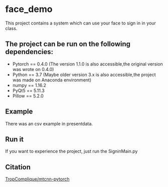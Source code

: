 # face_demo
This project contains a system which can use your face to sign in in your class.

## The project can be run on the following dependencies:
* Pytorch == 0.4.0 (The version 1.1.0 is also accessible,the original version was wrote on 0.4.0)
* Python == 3.7 (Maybe older version 3.x is also accessible,the project was made on Anaconda environment)
* numpy == 1.16.2
* PyQt5 == 5.11.3
* Pillow == 5.2.0

## Example
There was an csv example in presentdata.

## Run it
If you want to experience the project, just run the SigninMain.py

## Citation
[TropComplique/mtcnn-pytorch](https://github.com/TropComplique/mtcnn-pytorch)
